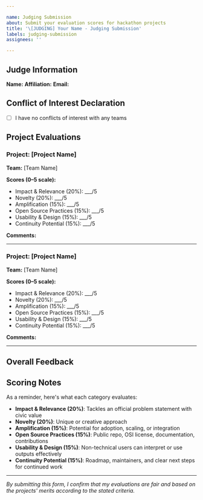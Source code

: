 ```yaml
---

name: Judging Submission
about: Submit your evaluation scores for hackathon projects
title: '\[JUDGING] Your Name - Judging Submission'
labels: judging-submission
assignees: ''

---
```


## Judge Information

**Name:** <!-- Your full name -->
**Affiliation:** <!-- Your organization/company (optional) -->
**Email:** <!-- Contact email (optional, for follow-up questions) -->

## Conflict of Interest Declaration

<!-- Check any that apply -->

* [ ] I have no conflicts of interest with any teams

## Project Evaluations

<!-- Copy this template for each project you're evaluating -->

### Project: \[Project Name]

**Team:** \[Team Name]

**Scores (0–5 scale):**

* Impact & Relevance (20%): \_\_\_/5
* Novelty (20%): \_\_\_/5
* Amplification (15%): \_\_\_/5
* Open Source Practices (15%): \_\_\_/5
* Usability & Design (15%): \_\_\_/5
* Continuity Potential (15%): \_\_\_/5

**Comments:**

<!-- What stood out? Strengths? Areas for improvement? -->

---

### Project: \[Project Name]

**Team:** \[Team Name]

**Scores (0–5 scale):**

* Impact & Relevance (20%): \_\_\_/5
* Novelty (20%): \_\_\_/5
* Amplification (15%): \_\_\_/5
* Open Source Practices (15%): \_\_\_/5
* Usability & Design (15%): \_\_\_/5
* Continuity Potential (15%): \_\_\_/5

**Comments:**

<!-- What stood out? Strengths? Areas for improvement? -->

---

<!-- Add more project evaluations as needed -->

## Overall Feedback

<!-- Any general observations about the hackathon, themes you noticed, or suggestions -->

## Scoring Notes

As a reminder, here's what each category evaluates:

* **Impact & Relevance (20%)**: Tackles an official problem statement with civic value
* **Novelty (20%)**: Unique or creative approach
* **Amplification (15%)**: Potential for adoption, scaling, or integration
* **Open Source Practices (15%)**: Public repo, OSI license, documentation, contributions
* **Usability & Design (15%)**: Non-technical users can interpret or use outputs effectively
* **Continuity Potential (15%)**: Roadmap, maintainers, and clear next steps for continued work

---

*By submitting this form, I confirm that my evaluations are fair and based on the projects' merits according to the stated criteria.*
